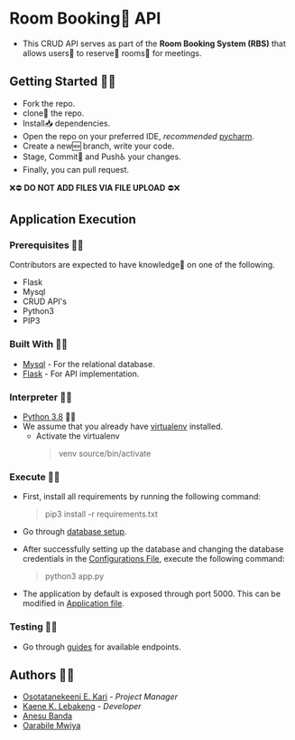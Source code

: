 # Room Booking🏫 API
* This CRUD API serves as part of the **Room Booking System (RBS)** that allows
users👥 to reserve📆 rooms🏫 for meetings.

## Getting Started 🏁🏁

- Fork the repo.
- clone💾 the repo.
- Install📥 dependencies.
- Open the repo on your preferred IDE, _recommended_ [pycharm](https://www.jetbrains.com/pycharm/).
- Create a new🆕 branch, write your code.
- Stage, Commit💍 and Push♿ your changes.
- Finally, you can pull request.

❌⛔ **DO NOT ADD FILES VIA FILE UPLOAD** ⛔❌

## Application Execution
### Prerequisites 🛒🛒

Contributors are expected to have knowledge🧠 on one of the following.
- Flask
- Mysql
- CRUD API's
- Python3
- PIP3

### Built With 🔨🔨

- [Mysql](https://www.mysql.com/) - For the relational database.
- [Flask](https://flask.palletsprojects.com/en/1.1.x/) - For API implementation.

### Interpreter 🤖🤖
* [Python 3.8](https://www.python.org/downloads/) 🐍🐍
* We assume that you already have [virtualenv](https://virtualenv.pypa.io/en/latest/) installed.
  * Activate the virtualenv
    > venv source/bin/activate
### Execute 🚀🚀
* First, install all requirements by running the following command:
  > pip3 install -r requirements.txt
  
* Go through [database setup](database_setup.md).
* After successfully setting up the database and changing the database credentials
in the [Configurations File](config.py), execute the following command:
  > python3 app.py
  
* The application by default is exposed through port 5000. This can be modified in [Application file](app.py).

### Testing 🤹🤹
- Go through [guides](GUIDE.md) for available endpoints.

## Authors 📝📝

- [Osotatanekeeni E. Kari](https://github.com/Osotatanekeeni) - _Project Manager_
- [Kaene K. Lebakeng](https://github.com/kayne103) - _Developer_
- [Anesu Banda](https://github.com/nebzz)
- [Oarabile Mwiya](https://github.com/OarabileMwiya)
